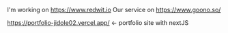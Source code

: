 I'm working on https://www.redwit.io
Our service on https://www.goono.so/

https://portfolio-jidole02.vercel.app/ <- portfolio site with nextJS

